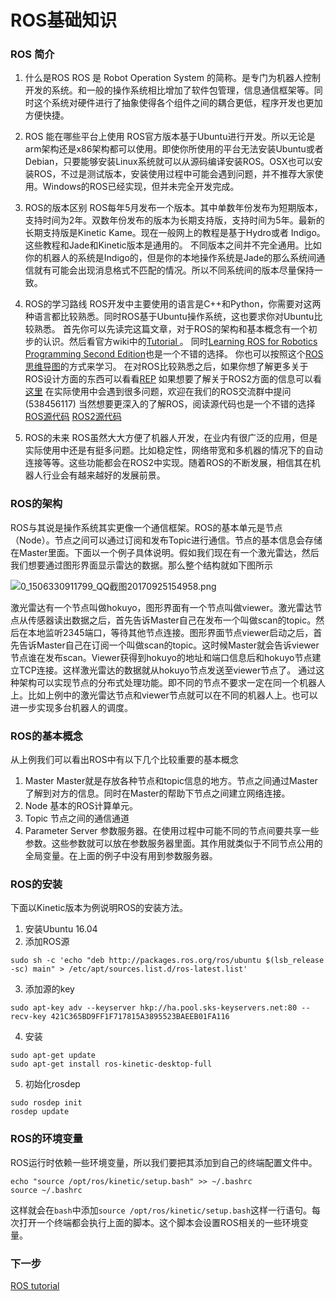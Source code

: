 # ROS基础知识<br>
### ROS 简介

1. 什么是ROS
ROS 是 Robot Operation System 的简称。是专门为机器人控制开发的系统。和一般的操作系统相比增加了软件包管理，信息通信框架等。同时这个系统对硬件进行了抽象使得各个组件之间的耦合更低，程序开发也更加方便快捷。

2. ROS 能在哪些平台上使用
ROS官方版本基于Ubuntu进行开发。所以无论是arm架构还是x86架构都可以使用。即使你所使用的平台无法安装Ubuntu或者Debian，只要能够安装Linux系统就可以从源码编译安装ROS。OSX也可以安装ROS，不过是测试版本，安装使用过程中可能会遇到问题，并不推荐大家使用。Windows的ROS已经实现，但并未完全开发完成。

3. ROS的版本区别
ROS每年5月发布一个版本。其中单数年份发布为短期版本，支持时间为2年。双数年份发布的版本为长期支持版，支持时间为5年。最新的长期支持版是Kinetic Kame。现在一般网上的教程是基于Hydro或者 Indigo。这些教程和Jade和Kinetic版本是通用的。
不同版本之间并不完全通用。比如你的机器人的系统是Indigo的，但是你的本地操作系统是Jade的那么系统间通信就有可能会出现消息格式不匹配的情况。所以不同系统间的版本尽量保持一致。

4. ROS的学习路线
ROS开发中主要使用的语言是C++和Python，你需要对这两种语言都比较熟悉。同时ROS基于Ubuntu操作系统，这也要求你对Ubuntu比较熟悉。
首先你可以先读完这篇文章，对于ROS的架构和基本概念有一个初步的认识。然后看官方wiki中的[Tutorial ](http://wiki.ros.org/ROS/Tutorials)。
同时[Learning ROS for Robotics Programming Second Edition](https://pan.baidu.com/s/1ge6ffZt)也是一个不错的选择。
你也可以按照这个[ROS思维导图](http://community.bwbot.org/topic/226/ros%E6%80%9D%E7%BB%B4%E5%AF%BC%E5%9B%BE)的方式来学习。
在对ROS比较熟悉之后，如果你想了解更多关于ROS设计方面的东西可以看看[REP](https://github.com/ros-infrastructure/rep)
如果想要了解关于ROS2方面的信息可以看[这里](http://design.ros2.org/)
在实际使用中会遇到很多问题，欢迎在我们的ROS交流群中提问(538456117)
当然想要更深入的了解ROS，阅读源代码也是一个不错的选择
[ROS源代码](https://github.com/ros/ros)
[ROS2源代码](https://github.com/ros2/ros2)


5. ROS的未来
ROS虽然大大方便了机器人开发，在业内有很广泛的应用，但是实际使用中还是有挺多问题。比如稳定性，网络带宽和多机器的情况下的自动连接等等。这些功能都会在ROS2中实现。随着ROS的不断发展，相信其在机器人行业会有越来越好的发展前景。

### ROS的架构

ROS与其说是操作系统其实更像一个通信框架。ROS的基本单元是节点（Node）。节点之间可以通过订阅和发布Topic进行通信。节点的基本信息会存储在Master里面。下面以一个例子具体说明。假如我们现在有一个激光雷达，然后我们想要通过图形界面显示雷达的数据。那么整个结构就如下图所示

![0_1506330911799_QQ截图20170925154958.png](http://community.bwbot.org/assets/uploads/files/1506330971764-qq%E6%88%AA%E5%9B%BE20170925154958.png) 
 
激光雷达有一个节点叫做hokuyo，图形界面有一个节点叫做viewer。激光雷达节点从传感器读出数据之后，首先告诉Master自己在发布一个叫做scan的topic。然后在本地监听2345端口，等待其他节点连接。图形界面节点viewer启动之后，首先告诉Master自己在订阅一个叫做scan的topic。这时候Master就会告诉viewer节点谁在发布scan。Viewer获得到hokuyo的地址和端口信息后和hokuyo节点建立TCP连接。这样激光雷达的数据就从hokuyo节点发送至viewer节点了。
通过这种架构可以实现节点的分布式处理功能。即不同的节点不要求一定在同一个机器人上。比如上例中的激光雷达节点和viewer节点就可以在不同的机器人上。也可以进一步实现多台机器人的调度。

### ROS的基本概念
从上例我们可以看出ROS中有以下几个比较重要的基本概念
1.	Master
Master就是存放各种节点和topic信息的地方。节点之间通过Master了解到对方的信息。同时在Master的帮助下节点之间建立网络连接。
2.	Node
基本的ROS计算单元。
3.	Topic
节点之间的通信通道
4.	Parameter Server
参数服务器。在使用过程中可能不同的节点间要共享一些参数。这些参数就可以放在参数服务器里面。其作用就类似于不同节点公用的全局变量。在上面的例子中没有用到参数服务器。

### ROS的安装
下面以Kinetic版本为例说明ROS的安装方法。
1.	安装Ubuntu 16.04
2.	添加ROS源
```
sudo sh -c 'echo "deb http://packages.ros.org/ros/ubuntu $(lsb_release -sc) main" > /etc/apt/sources.list.d/ros-latest.list'
```
3.	添加源的key
```
sudo apt-key adv --keyserver hkp://ha.pool.sks-keyservers.net:80 --recv-key 421C365BD9FF1F717815A3895523BAEEB01FA116
```
4.	安装
```
sudo apt-get update
sudo apt-get install ros-kinetic-desktop-full
```
5.	初始化rosdep
```
sudo rosdep init
rosdep update
```

### ROS的环境变量
ROS运行时依赖一些环境变量，所以我们要把其添加到自己的终端配置文件中。
```
echo "source /opt/ros/kinetic/setup.bash" >> ~/.bashrc
source ~/.bashrc
```
这样就会在```bash```中添加```source /opt/ros/kinetic/setup.bash```这样一行语句。每次打开一个终端都会执行上面的脚本。这个脚本会设置ROS相关的一些环境变量。

### 下一步
[ROS tutorial](http://wiki.ros.org/ROS/Tutorials)

